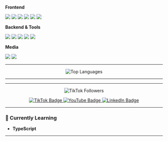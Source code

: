 

**Frontend**
<p>
  <img src="https://img.shields.io/badge/HTML5-E34F26?style=flat&logo=html5&logoColor=white"/>
  <img src="https://img.shields.io/badge/CSS3-1572B6?style=flat&logo=css3&logoColor=white"/>
  <img src="https://img.shields.io/badge/Bootstrap-7952B3?style=flat&logo=bootstrap&logoColor=white"/>
  <img src="https://img.shields.io/badge/JavaScript-F7DF1E?style=flat&logo=javascript&logoColor=black"/>
  <img src="https://img.shields.io/badge/jQuery-0769AD?style=flat&logo=jquery&logoColor=white"/>
  <img src="https://img.shields.io/badge/React-61DAFB?style=flat&logo=react&logoColor=black"/>
</p>

**Backend & Tools**
<p>
  <img src="https://img.shields.io/badge/Node.js-339933?style=flat&logo=node.js&logoColor=white"/>
  <img src="https://img.shields.io/badge/Express.js-000000?style=flat&logo=express&logoColor=white"/>
  <img src="https://img.shields.io/badge/MongoDB-47A248?style=flat&logo=mongodb&logoColor=white"/>
  <img src="https://img.shields.io/badge/Postman-FF6C37?style=flat&logo=postman&logoColor=white"/>
  <img src="https://img.shields.io/badge/GCP-4285F4?style=flat&logo=google-cloud&logoColor=white"/>
</p>

**Media**
<p>
  <img src="https://img.shields.io/badge/Adobe%20Premiere%20Pro-9999FF?style=flat&logo=adobepremierepro&logoColor=white"/>
  <img src="https://img.shields.io/badge/DaVinci%20Resolve-1A1A1A?style=flat&logo=blackmagicdesign&logoColor=white"/>
</p>

---

<p align="center">
  <img src="https://github-readme-stats.vercel.app/api/top-langs/?username=SamerPro-115&layout=compact&theme=radical" alt="Top Languages" />
</p>

---

---


<div align="center">
  <img src="https://img.shields.io/badge/TikTok_Followers-60K+-000?style=for-the-badge&logo=tiktok&logoColor=white&labelColor=ff0050" alt="TikTok Followers"/>
</div>

<p align="center">
  <a href="https://www.tiktok.com/@samerpro_" target="_blank">
    <img src="https://img.shields.io/badge/TikTok-%40samerpro_-000?style=for-the-badge&logo=tiktok&logoColor=white" alt="TikTok Badge"/>
  </a>
  <a href="https://www.youtube.com/@SamerPro_" target="_blank">
    <img src="https://img.shields.io/badge/YouTube-%40SamerPro_-FF0000?style=for-the-badge&logo=youtube&logoColor=white" alt="YouTube Badge"/>
  </a>
  <a href="https://www.linkedin.com/in/samer-alashqar-4a4327253" target="_blank">
    <img src="https://img.shields.io/badge/LinkedIn-Samer_Alashqar-0077B5?style=for-the-badge&logo=linkedin&logoColor=white" alt="LinkedIn Badge"/>
  </a>
</p>

---

### 🧠 Currently Learning
- **TypeScript**
---
